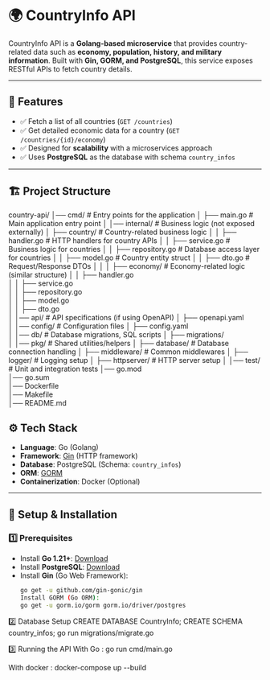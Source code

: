 # 🌍 CountryInfo API

CountryInfo API is a **Golang-based microservice** that provides country-related data such as **economy, population, history, and military information**. Built with **Gin, GORM, and PostgreSQL**, this service exposes RESTful APIs to fetch country details.

---

## 🚀 Features
- ✅ Fetch a list of all countries (`GET /countries`)
- ✅ Get detailed economic data for a country (`GET /countries/{id}/economy`)
- ✅ Designed for **scalability** with a microservices approach
- ✅ Uses **PostgreSQL** as the database with schema `country_infos`

---

## 🏗 Project Structure
country-api/
│── cmd/                     # Entry points for the application
│   ├── main.go              # Main application entry point
│
│── internal/                # Business logic (not exposed externally)
│   ├── country/             # Country-related business logic
│   │   ├── handler.go       # HTTP handlers for country APIs
│   │   ├── service.go       # Business logic for countries
│   │   ├── repository.go    # Database access layer for countries
│   │   ├── model.go         # Country entity struct
│   │   ├── dto.go           # Request/Response DTOs
│   │
│   ├── economy/             # Economy-related logic (similar structure)
│   │   ├── handler.go       
│   │   ├── service.go       
│   │   ├── repository.go    
│   │   ├── model.go         
│   │   ├── dto.go           
│
│── api/                     # API specifications (if using OpenAPI)
│   ├── openapi.yaml         
│
│── config/                  # Configuration files
│   ├── config.yaml          
│
│── db/                      # Database migrations, SQL scripts
│   ├── migrations/          
│
│── pkg/                     # Shared utilities/helpers
│   ├── database/            # Database connection handling
│   ├── middleware/          # Common middlewares
│   ├── logger/              # Logging setup
│   ├── httpserver/          # HTTP server setup
│
│── test/                    # Unit and integration tests
│── go.mod                   
│── go.sum                   
│── Dockerfile               
│── Makefile                 
│── README.md                

## ⚙️ Tech Stack
- **Language**: Go (Golang)
- **Framework**: [Gin](https://github.com/gin-gonic/gin) (HTTP framework)
- **Database**: PostgreSQL (Schema: `country_infos`)
- **ORM**: [GORM](https://gorm.io/)
- **Containerization**: Docker (Optional)

---

## 🔧 Setup & Installation

### **1️⃣ Prerequisites**
- Install **Go 1.21+**: [Download](https://go.dev/dl/)
- Install **PostgreSQL**: [Download](https://www.postgresql.org/download/)
- Install **Gin** (Go Web Framework):
  ```sh
  go get -u github.com/gin-gonic/gin
  Install GORM (Go ORM):
  go get -u gorm.io/gorm gorm.io/driver/postgres
  
2️⃣ Database Setup
CREATE DATABASE CountryInfo;
CREATE SCHEMA country_infos;
go run migrations/migrate.go

3️⃣ Running the API
With Go : go run cmd/main.go 

With docker : docker-compose up --build
